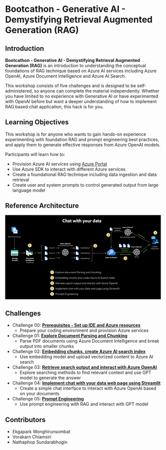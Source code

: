 # Bootcathon - Generative AI - Demystifying Retrieval Augmented Generation (RAG) 

## Introduction

**Bootcathon - Generative AI - Demystifying Retrieval Augmented Generation (RAG)** is an introduction to understanding the conceptual foundations of RAG technique based on Azure AI services including Azure OpenAI, Azure Document Intelligence and Azure AI Search.

This workshop consists of five challenges and is designed to be self-administered, so anyone can complete the material independently. Whether you have limited to no experience with Generative AI or have experimented with OpenAI before but want a deeper understanding of how to implement RAG based chat application, this hack is for you.

## Learning Objectives

This workshop is for anyone who wants to gain hands-on experience experimenting with foundation RAG and prompt engineering best practices, and apply them to generate effective responses from Azure OpenAI models.

Participants will learn how to:

- Provision Azure AI services using [Azure Portal](https://portal.azure.com)
- Use Azure SDK to interact with different Azure services
- Create a foundational RAG technique including data ingestion and data retrieval
- Create user and system prompts to control generated output from large language model

## Reference Architecture
![image](/Instructions/Images/chat-with-your-data.png)

## Challenges

- Challenge 00: **[Prerequisites - Set up IDE and Azure resources](Instructions/Challenge-00.md)**
  - Prepare your coding environment and provision Azure services
- Challenge 01: **[Explore Document Parsing and Chunking](Instructions/Challenge-01.md)**
  - Parse PDF documents using Azure Document Intelligence and break output into smaller chunks
- Challenge 02: **[Embedding chunks, create Azure AI search index](Instructions/Challenge-02.md)**
  - Use embedding model and upload vectorized content to Azure AI search	
- Challenge 03: **[Retrieve search output and interact with Azure OpenAI](Instructions/Challenge-03.md)**
  - Explore searching methods to find relevant context and use GPT model to generate the answer
- Challenge 04: **[Implement chat with your data web page using Streamlit](Instructions/Challenge-04.md)**
  - Create a simple chat interface to interact with Azure OpenAI based on your documents
- Challenge 05: **[Prompt Engineering](Instructions/Challenge-05.md)**
  - Use prompt engineering with RAG and interact with GPT model
  
## Contributors

- Ekgapark Wonghirunsombat
- Vorakarn Chiamsiri
- Nathaphop Sundarabhogin
